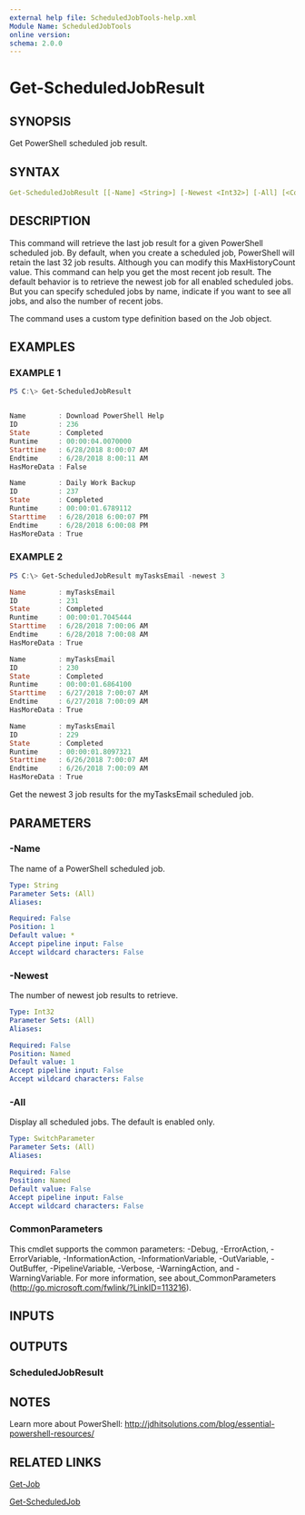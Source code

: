 ```yaml
---
external help file: ScheduledJobTools-help.xml
Module Name: ScheduledJobTools
online version:
schema: 2.0.0
---
```


# Get-ScheduledJobResult

## SYNOPSIS

Get PowerShell scheduled job result.

## SYNTAX

```yaml
Get-ScheduledJobResult [[-Name] <String>] [-Newest <Int32>] [-All] [<CommonParameters>]
```

## DESCRIPTION

This command will retrieve the last job result for a given PowerShell scheduled job. By default, when you create a scheduled job, PowerShell will retain the last 32 job results. Although you can modify this MaxHistoryCount value. This command can help you get the most recent job result. The default behavior is to retrieve the newest job for all enabled scheduled jobs. But you can specify scheduled jobs by name, indicate if you want to see all jobs, and also the number of recent jobs.

The command uses a custom type definition based on the Job object.

## EXAMPLES

### EXAMPLE 1

```PowerShell
PS C:\> Get-ScheduledJobResult


Name        : Download PowerShell Help
ID          : 236
State       : Completed
Runtime     : 00:00:04.0070000
Starttime   : 6/28/2018 8:00:07 AM
Endtime     : 6/28/2018 8:00:11 AM
HasMoreData : False

Name        : Daily Work Backup
ID          : 237
State       : Completed
Runtime     : 00:00:01.6789112
Starttime   : 6/28/2018 6:00:07 PM
Endtime     : 6/28/2018 6:00:08 PM
HasMoreData : True
```

### EXAMPLE 2

```powershell
PS C:\> Get-ScheduledJobResult myTasksEmail -newest 3

Name        : myTasksEmail
ID          : 231
State       : Completed
Runtime     : 00:00:01.7045444
Starttime   : 6/28/2018 7:00:06 AM
Endtime     : 6/28/2018 7:00:08 AM
HasMoreData : True

Name        : myTasksEmail
ID          : 230
State       : Completed
Runtime     : 00:00:01.6864100
Starttime   : 6/27/2018 7:00:07 AM
Endtime     : 6/27/2018 7:00:09 AM
HasMoreData : True

Name        : myTasksEmail
ID          : 229
State       : Completed
Runtime     : 00:00:01.8097321
Starttime   : 6/26/2018 7:00:07 AM
Endtime     : 6/26/2018 7:00:09 AM
HasMoreData : True
```

Get the newest 3 job results for the myTasksEmail scheduled job.

## PARAMETERS

### -Name

The name of a PowerShell scheduled job.

```yaml
Type: String
Parameter Sets: (All)
Aliases:

Required: False
Position: 1
Default value: *
Accept pipeline input: False
Accept wildcard characters: False
```

### -Newest

The number of newest job results to retrieve.

```yaml
Type: Int32
Parameter Sets: (All)
Aliases:

Required: False
Position: Named
Default value: 1
Accept pipeline input: False
Accept wildcard characters: False
```

### -All

Display all scheduled jobs. The default is enabled only.

```yaml
Type: SwitchParameter
Parameter Sets: (All)
Aliases:

Required: False
Position: Named
Default value: False
Accept pipeline input: False
Accept wildcard characters: False
```

### CommonParameters

This cmdlet supports the common parameters: -Debug, -ErrorAction, -ErrorVariable, -InformationAction, -InformationVariable, -OutVariable, -OutBuffer, -PipelineVariable, -Verbose, -WarningAction, and -WarningVariable. For more information, see about_CommonParameters (http://go.microsoft.com/fwlink/?LinkID=113216).

## INPUTS

## OUTPUTS

### ScheduledJobResult

## NOTES

Learn more about PowerShell: http://jdhitsolutions.com/blog/essential-powershell-resources/

## RELATED LINKS

[Get-Job]()

[Get-ScheduledJob]()

